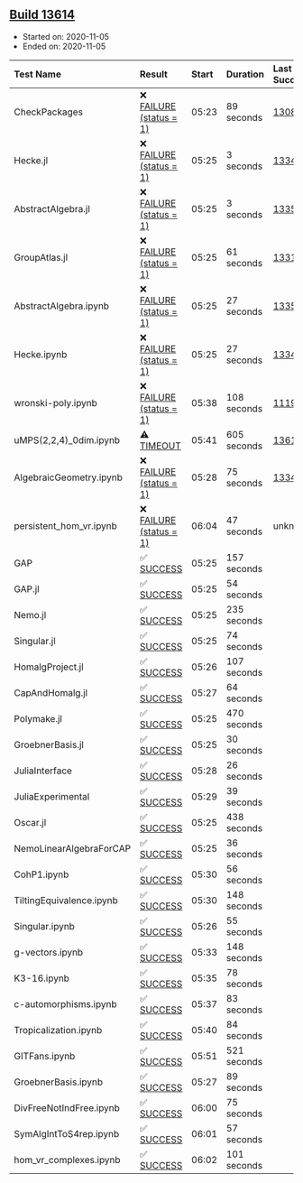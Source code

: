 ## [Build 13614](https://oscarci.mathematik.uni-kl.de/job/oscar/13614/)

* Started on: 2020-11-05
* Ended on: 2020-11-05

| Test Name    | Result | Start | Duration | Last Success | First Failure |
|:-------------|:-------|:------|:---------|:-------------|:--------------|
| CheckPackages | ❌ [FAILURE (status = 1)](https://oscarci.mathematik.uni-kl.de/job/oscar/13614/artifact/logs/build-13614/CheckPackages.log) | 05:23 | 89 seconds | [13085](https://oscarci.mathematik.uni-kl.de/job/oscar/13085/) | [13086](https://oscarci.mathematik.uni-kl.de/job/oscar/13086/) |
| Hecke.jl | ❌ [FAILURE (status = 1)](https://oscarci.mathematik.uni-kl.de/job/oscar/13614/artifact/logs/build-13614/Hecke.jl.log) | 05:25 | 3 seconds | [13341](https://oscarci.mathematik.uni-kl.de/job/oscar/13341/) | [13342](https://oscarci.mathematik.uni-kl.de/job/oscar/13342/) |
| AbstractAlgebra.jl | ❌ [FAILURE (status = 1)](https://oscarci.mathematik.uni-kl.de/job/oscar/13614/artifact/logs/build-13614/AbstractAlgebra.jl.log) | 05:25 | 3 seconds | [13355](https://oscarci.mathematik.uni-kl.de/job/oscar/13355/) | [13356](https://oscarci.mathematik.uni-kl.de/job/oscar/13356/) |
| GroupAtlas.jl | ❌ [FAILURE (status = 1)](https://oscarci.mathematik.uni-kl.de/job/oscar/13614/artifact/logs/build-13614/GroupAtlas.jl.log) | 05:25 | 61 seconds | [13311](https://oscarci.mathematik.uni-kl.de/job/oscar/13311/) | [13312](https://oscarci.mathematik.uni-kl.de/job/oscar/13312/) |
| AbstractAlgebra.ipynb | ❌ [FAILURE (status = 1)](https://oscarci.mathematik.uni-kl.de/job/oscar/13614/artifact/logs/build-13614/AbstractAlgebra.ipynb.log) | 05:25 | 27 seconds | [13355](https://oscarci.mathematik.uni-kl.de/job/oscar/13355/) | [13356](https://oscarci.mathematik.uni-kl.de/job/oscar/13356/) |
| Hecke.ipynb | ❌ [FAILURE (status = 1)](https://oscarci.mathematik.uni-kl.de/job/oscar/13614/artifact/logs/build-13614/Hecke.ipynb.log) | 05:25 | 27 seconds | [13341](https://oscarci.mathematik.uni-kl.de/job/oscar/13341/) | [13342](https://oscarci.mathematik.uni-kl.de/job/oscar/13342/) |
| wronski-poly.ipynb | ❌ [FAILURE (status = 1)](https://oscarci.mathematik.uni-kl.de/job/oscar/13614/artifact/logs/build-13614/wronski-poly.ipynb.log) | 05:38 | 108 seconds | [11192](https://oscarci.mathematik.uni-kl.de/job/oscar/11192/) | [11193](https://oscarci.mathematik.uni-kl.de/job/oscar/11193/) |
| uMPS(2,2,4)_0dim.ipynb | ⚠ [TIMEOUT](https://oscarci.mathematik.uni-kl.de/job/oscar/13614/artifact/logs/build-13614/uMPS-2-2-4-_0dim.ipynb.log) | 05:41 | 605 seconds | [13613](https://oscarci.mathematik.uni-kl.de/job/oscar/13613/) | [13614](https://oscarci.mathematik.uni-kl.de/job/oscar/13614/) |
| AlgebraicGeometry.ipynb | ❌ [FAILURE (status = 1)](https://oscarci.mathematik.uni-kl.de/job/oscar/13614/artifact/logs/build-13614/AlgebraicGeometry.ipynb.log) | 05:28 | 75 seconds | [13341](https://oscarci.mathematik.uni-kl.de/job/oscar/13341/) | [13342](https://oscarci.mathematik.uni-kl.de/job/oscar/13342/) |
| persistent_hom_vr.ipynb | ❌ [FAILURE (status = 1)](https://oscarci.mathematik.uni-kl.de/job/oscar/13614/artifact/logs/build-13614/persistent_hom_vr.ipynb.log) | 06:04 | 47 seconds | unknown | unknown |
| GAP | ✅ [SUCCESS](https://oscarci.mathematik.uni-kl.de/job/oscar/13614/artifact/logs/build-13614/GAP.log) | 05:25 | 157 seconds |  |  |
| GAP.jl | ✅ [SUCCESS](https://oscarci.mathematik.uni-kl.de/job/oscar/13614/artifact/logs/build-13614/GAP.jl.log) | 05:25 | 54 seconds |  |  |
| Nemo.jl | ✅ [SUCCESS](https://oscarci.mathematik.uni-kl.de/job/oscar/13614/artifact/logs/build-13614/Nemo.jl.log) | 05:25 | 235 seconds |  |  |
| Singular.jl | ✅ [SUCCESS](https://oscarci.mathematik.uni-kl.de/job/oscar/13614/artifact/logs/build-13614/Singular.jl.log) | 05:25 | 74 seconds |  |  |
| HomalgProject.jl | ✅ [SUCCESS](https://oscarci.mathematik.uni-kl.de/job/oscar/13614/artifact/logs/build-13614/HomalgProject.jl.log) | 05:26 | 107 seconds |  |  |
| CapAndHomalg.jl | ✅ [SUCCESS](https://oscarci.mathematik.uni-kl.de/job/oscar/13614/artifact/logs/build-13614/CapAndHomalg.jl.log) | 05:27 | 64 seconds |  |  |
| Polymake.jl | ✅ [SUCCESS](https://oscarci.mathematik.uni-kl.de/job/oscar/13614/artifact/logs/build-13614/Polymake.jl.log) | 05:25 | 470 seconds |  |  |
| GroebnerBasis.jl | ✅ [SUCCESS](https://oscarci.mathematik.uni-kl.de/job/oscar/13614/artifact/logs/build-13614/GroebnerBasis.jl.log) | 05:25 | 30 seconds |  |  |
| JuliaInterface | ✅ [SUCCESS](https://oscarci.mathematik.uni-kl.de/job/oscar/13614/artifact/logs/build-13614/JuliaInterface.log) | 05:28 | 26 seconds |  |  |
| JuliaExperimental | ✅ [SUCCESS](https://oscarci.mathematik.uni-kl.de/job/oscar/13614/artifact/logs/build-13614/JuliaExperimental.log) | 05:29 | 39 seconds |  |  |
| Oscar.jl | ✅ [SUCCESS](https://oscarci.mathematik.uni-kl.de/job/oscar/13614/artifact/logs/build-13614/Oscar.jl.log) | 05:25 | 438 seconds |  |  |
| NemoLinearAlgebraForCAP | ✅ [SUCCESS](https://oscarci.mathematik.uni-kl.de/job/oscar/13614/artifact/logs/build-13614/NemoLinearAlgebraForCAP.log) | 05:25 | 36 seconds |  |  |
| CohP1.ipynb | ✅ [SUCCESS](https://oscarci.mathematik.uni-kl.de/job/oscar/13614/artifact/logs/build-13614/CohP1.ipynb.log) | 05:30 | 56 seconds |  |  |
| TiltingEquivalence.ipynb | ✅ [SUCCESS](https://oscarci.mathematik.uni-kl.de/job/oscar/13614/artifact/logs/build-13614/TiltingEquivalence.ipynb.log) | 05:30 | 148 seconds |  |  |
| Singular.ipynb | ✅ [SUCCESS](https://oscarci.mathematik.uni-kl.de/job/oscar/13614/artifact/logs/build-13614/Singular.ipynb.log) | 05:26 | 55 seconds |  |  |
| g-vectors.ipynb | ✅ [SUCCESS](https://oscarci.mathematik.uni-kl.de/job/oscar/13614/artifact/logs/build-13614/g-vectors.ipynb.log) | 05:33 | 148 seconds |  |  |
| K3-16.ipynb | ✅ [SUCCESS](https://oscarci.mathematik.uni-kl.de/job/oscar/13614/artifact/logs/build-13614/K3-16.ipynb.log) | 05:35 | 78 seconds |  |  |
| c-automorphisms.ipynb | ✅ [SUCCESS](https://oscarci.mathematik.uni-kl.de/job/oscar/13614/artifact/logs/build-13614/c-automorphisms.ipynb.log) | 05:37 | 83 seconds |  |  |
| Tropicalization.ipynb | ✅ [SUCCESS](https://oscarci.mathematik.uni-kl.de/job/oscar/13614/artifact/logs/build-13614/Tropicalization.ipynb.log) | 05:40 | 84 seconds |  |  |
| GITFans.ipynb | ✅ [SUCCESS](https://oscarci.mathematik.uni-kl.de/job/oscar/13614/artifact/logs/build-13614/GITFans.ipynb.log) | 05:51 | 521 seconds |  |  |
| GroebnerBasis.ipynb | ✅ [SUCCESS](https://oscarci.mathematik.uni-kl.de/job/oscar/13614/artifact/logs/build-13614/GroebnerBasis.ipynb.log) | 05:27 | 89 seconds |  |  |
| DivFreeNotIndFree.ipynb | ✅ [SUCCESS](https://oscarci.mathematik.uni-kl.de/job/oscar/13614/artifact/logs/build-13614/DivFreeNotIndFree.ipynb.log) | 06:00 | 75 seconds |  |  |
| SymAlgIntToS4rep.ipynb | ✅ [SUCCESS](https://oscarci.mathematik.uni-kl.de/job/oscar/13614/artifact/logs/build-13614/SymAlgIntToS4rep.ipynb.log) | 06:01 | 57 seconds |  |  |
| hom_vr_complexes.ipynb | ✅ [SUCCESS](https://oscarci.mathematik.uni-kl.de/job/oscar/13614/artifact/logs/build-13614/hom_vr_complexes.ipynb.log) | 06:02 | 101 seconds |  |  |

